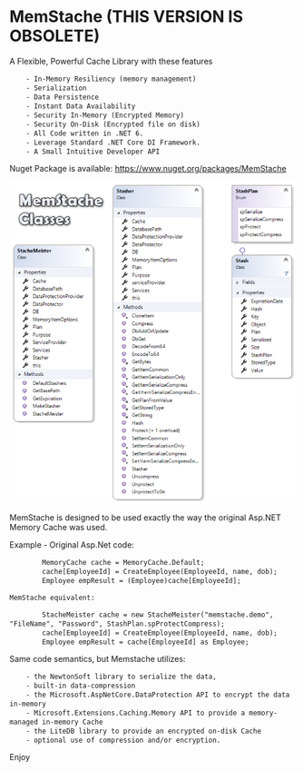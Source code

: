 # MemStache (THIS VERSION IS OBSOLETE)
A Flexible, Powerful Cache Library with these features

		- In-Memory Resiliency (memory management)
		- Serialization
		- Data Persistence
		- Instant Data Availability 
		- Security In-Memory (Encrypted Memory)
		- Security On-Disk (Encrypted file on disk)
		- All Code written in .NET 6.
		- Leverage Standard .NET Core DI Framework.
		- A Small Intuitive Developer API

Nuget Package is available: https://www.nuget.org/packages/MemStache

![Mem Stache Class Diagram](MemStacheClassDiagram.png)

MemStache is designed to be used exactly the way the original Asp.NET Memory Cache was used.

Example -
    Original Asp.Net code: 
```
        MemoryCache cache = MemoryCache.Default;
        cache[EmployeeId] = CreateEmployee(EmployeeId, name, dob);
        Employee empResult = (Employee)cache[EmployeeId];
```
    MemStache equivalent: 
```
        StacheMeister cache = new StacheMeister("memstache.demo", "FileName", "Password", StashPlan.spProtectCompress);
        cache[EmployeeId] = CreateEmployee(EmployeeId, name, dob);
        Employee empResult = cache[EmployeeId] as Employee;
```
Same code semantics, but Memstache utilizes:

		- the NewtonSoft library to serialize the data, 
		- built-in data-compression
		- the Microsoft.AspNetCore.DataProtection API to encrypt the data in-memory
		- Microsoft.Extensions.Caching.Memory API to provide a memory-managed in-memory Cache
		- the LiteDB library to provide an encrypted on-disk Cache
		- optional use of compression and/or encryption.        

Enjoy
